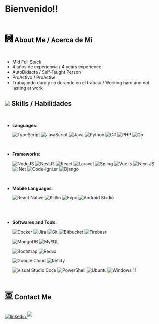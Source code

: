 <h1> Bienvenido!! </h1>
<br> 

## <img style="filter: invert(1);" src="./public/imgs/img_about2.png" width ="25"><b> About Me / Acerca de Mi</b>
<br>

- Mid Full Stack
- 4 años de experiencia / 4 years experience
- AutoDidacta / Self-Taught Person
- ProActivo / ProActive
- Trabajando duro y no durando en el trabajo / Working hard and not lasting at work

## <img src="https://media2.giphy.com/media/QssGEmpkyEOhBCb7e1/giphy.gif?cid=ecf05e47a0n3gi1bfqntqmob8g9aid1oyj2wr3ds3mg700bl&rid=giphy.gif" width ="25"><b> Skills / Habilidades</b>

<br>
<p align="center">
   
- **Languages**:


     ![TypeScript](https://img.shields.io/badge/typescript-%23007ACC.svg?style=for-the-badge&logo=typescript&logoColor=white)
     ![JavaScript](https://img.shields.io/badge/JavaScript%20-%23F7DF1E.svg?style=for-the-badge&logo=javascript&logoColor=black)
     ![Java](https://img.shields.io/badge/java-%23ED8B00.svg?style=for-the-badge&logo=openjdk&logoColor=white)
     ![Python](https://img.shields.io/badge/Python%20-%2314354C.svg?style=for-the-badge&logo=python&logoColor=white)
     ![C#](https://img.shields.io/badge/c%23-%23239120.svg?style=for-the-badge&logo=csharp&logoColor=white)
     ![PHP](https://img.shields.io/badge/php-%23777BB4.svg?style=for-the-badge&logo=php&logoColor=white)
     ![Go](https://img.shields.io/badge/go-%2300ADD8.svg?style=for-the-badge&logo=go&logoColor=white)
  
</p>
<br>

<p align="center">
   
- **Frameworks**:

     ![NodeJS](https://img.shields.io/badge/node.js-6DA55F?style=for-the-badge&logo=node.js&logoColor=white)
     ![NestJS](https://img.shields.io/badge/nestjs-%23E0234E.svg?style=for-the-badge&logo=nestjs&logoColor=white)
     ![React](https://img.shields.io/badge/react-%2320232a.svg?style=for-the-badge&logo=react&logoColor=%2361DAFB)
     ![Laravel](https://img.shields.io/badge/laravel-%23FF2D20.svg?style=for-the-badge&logo=laravel&logoColor=white)
     ![Spring](https://img.shields.io/badge/spring-%236DB33F.svg?style=for-the-badge&logo=spring&logoColor=white)
     ![Vue.js](https://img.shields.io/badge/vuejs-%2335495e.svg?style=for-the-badge&logo=vuedotjs&logoColor=%234FC08D)
     ![Next JS](https://img.shields.io/badge/Next-black?style=for-the-badge&logo=next.js&logoColor=white)
     ![.Net](https://img.shields.io/badge/.NET-5C2D91?style=for-the-badge&logo=.net&logoColor=white)
     ![Code-Igniter](https://img.shields.io/badge/CodeIgniter-%23EF4223.svg?style=for-the-badge&logo=codeIgniter&logoColor=white)
     ![Django](https://img.shields.io/badge/django-%23092E20.svg?style=for-the-badge&logo=django&logoColor=white)
  
</p>

<br>

- **Mobile Languages**:

     ![React Native](https://img.shields.io/badge/react_native-%2320232a.svg?style=for-the-badge&logo=react&logoColor=%2361DAFB)
     ![Kotlin](https://img.shields.io/badge/kotlin-%237F52FF.svg?style=for-the-badge&logo=kotlin&logoColor=white)
     ![Expo](https://img.shields.io/badge/expo-1C1E24?style=for-the-badge&logo=expo&logoColor=#D04A37)
     ![Android Studio](https://img.shields.io/badge/Android%20Studio-3DDC84.svg?style=for-the-badge&logo=android-studio&logoColor=white)

<br>

<br>

- **Softwares and Tools**:

     ![Docker](https://img.shields.io/badge/docker-%230db7ed.svg?style=for-the-badge&logo=docker&logoColor=white)
     ![Jira](https://img.shields.io/badge/jira-%230A0FFF.svg?style=for-the-badge&logo=jira&logoColor=white)
     ![Git](https://img.shields.io/badge/git-%23F05033.svg?style=for-the-badge&logo=git&logoColor=white)
     ![Bitbucket](https://img.shields.io/badge/bitbucket-%230047B3.svg?style=for-the-badge&logo=bitbucket&logoColor=white)
     ![Firebase](https://img.shields.io/badge/Firebase-039BE5?style=for-the-badge&logo=Firebase&logoColor=white)
  
     ![MongoDB](https://img.shields.io/badge/MongoDB-%234ea94b.svg?style=for-the-badge&logo=mongodb&logoColor=white)
     ![MySQL](https://img.shields.io/badge/mysql-%2300f.svg?style=for-the-badge&logo=mysql&logoColor=white)
  
     ![Bootstrap](https://img.shields.io/badge/bootstrap-%238511FA.svg?style=for-the-badge&logo=bootstrap&logoColor=white)
     ![Redux](https://img.shields.io/badge/redux-%23593d88.svg?style=for-the-badge&logo=redux&logoColor=white)

     ![Google Cloud](https://img.shields.io/badge/GoogleCloud-%234285F4.svg?style=for-the-badge&logo=google-cloud&logoColor=white)
     ![Netlify](https://img.shields.io/badge/netlify-%23000000.svg?style=for-the-badge&logo=netlify&logoColor=#00C7B7)

     ![Visual Studio Code](https://img.shields.io/badge/Visual%20Studio%20Code-0078d7.svg?style=for-the-badge&logo=visual-studio-code&logoColor=white)
     ![PowerShell](https://img.shields.io/badge/PowerShell-%235391FE.svg?style=for-the-badge&logo=powershell&logoColor=white)
     ![Ubuntu](https://img.shields.io/badge/Ubuntu-E95420?style=for-the-badge&logo=ubuntu&logoColor=white)
     ![Windows 11](https://img.shields.io/badge/Windows%2011-%230079d5.svg?style=for-the-badge&logo=Windows%2011&logoColor=white)

<br>


## <img style="filter: invert(1);" src="public/imgs/message3.png" width ="25"><b> Contact Me </b>

<br>
<div align='left'>

<a href="https://www.linkedin.com/in/AlbertoApm/" target="_blank">
<img src="https://img.shields.io/badge/linkedin-%2300acee.svg?color=405DE6&style=for-the-badge&logo=linkedin&logoColor=white" alt=linkedin style="margin-bottom: 5px;"/>
</a>

<a href="mailto:albertodev@hotmail.com" target="_blank">
<img src="https://img.shields.io/badge/gmail-%23EA4335.svg?style=for-the-badge&logo=gmail&logoColor=white" t=mail style="margin-bottom: 5px;" />
</a>
</div>
<br>
     
